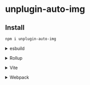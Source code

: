 # unplugin-auto-img

## Install

```sh
npm i unplugin-auto-img
```

<details>
<summary>esbuild</summary><br>

```js
// esbuild.config.js
import { build } from 'esbuild'
import { AutoImgPlugin } from 'unplugin-auto-img/esbuild'

build({
  plugins: [
    AutoImgPlugin(/* options */)
  ],
})
```

<br></details>

<details>
<summary>Rollup</summary><br>

```js
// rollup.config.js
import { AutoImgPlugin } from 'unplugin-auto-img/rollup'

export default {
  plugins: [
    AutoImgPlugin(/* options */)
  ],
}
```

<br></details>

<details>
<summary>Vite</summary><br>

```js
// vite.config.ts
import { AutoImgPlugin } from 'unplugin-auto-img/vite'

export default defineConfig({
  plugins: [
    AutoImgPlugin(/* options */)
  ],
})
```

<br></details>

<details>
<summary>Webpack</summary><br>

```js
// webpack.config.js
const { AutoImgPlugin } = require('unplugin-auto-img/webpack');

module.exports = {
  plugins: [
    AutoImgPlugin(/* options */),
  ],
};
```

<br></details>

